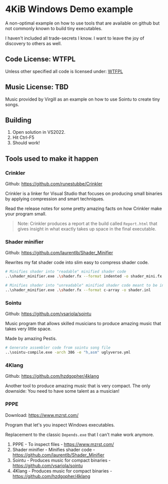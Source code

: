 # 4KiB Windows Demo example
A non-optimal example on how to use tools that are available on github but not commonly known to build tiny executables.

I haven't included all trade-secrets I know. I want to leave the joy of discovery to others as well.

## Code License: WTFPL

Unless other specified all code is licensed under: [WTFPL](https://www.wtfpl.net/)

## Music License: TBD

Music provided by Virgill as an example on how to use Sointu to create tiny songs.

## Building

1. Open solution in VS2022.
2. Hit Ctrl-F5
3. Should work!

## Tools used to make it happen

### Crinkler

Github: https://github.com/runestubbe/Crinkler

Crinkler is a linker for Visual Studio that focuses on producing small binaries by applying compression and smart techniques.

Read the release notes for some pretty amazing facts on how Crinkler make your program small.

> Note: Crinkler produces a report at the build called `Report.html` that gives insight in what exactly takes up space in the final executable.

### Shader minifier

Github: https://github.com/laurentlb/Shader_Minifier

Rewrites my fat shader code into slim easy to compress shader code.

```bash
# Minifies shader into "readable" minified shader code
..\shader_minifier.exe .\shader.fx --format indented -o shader_mini.fx

# Minifies shader into "unreadable" minified shader code meant to be included in your project
..\shader_minifier.exe .\shader.fx --format c-array -o shader.inl
```

### Sointu

Github: https://github.com/vsariola/sointu

Music program that allows skilled musicians to produce amazing music that takes very little space.

Made by amazing Pestis.

```bash
# Generate assembler code from sointu song file
..\sointu-compile.exe -arch 386 -e "h,asm" uglyverse.yml
```

### 4Klang

Github: https://github.com/hzdgopher/4klang

Another tool to produce amazing music that is very compact. The only downside: You need to have some talent as a musician!


### PPPE

Download: https://www.mzrst.com/

Program that let's you inspect Windows executables.

Replacement to the classic `Depends.exe` that I can't make work anymore.

1. PPPE - To inspect files - https://www.mzrst.com/
3. Shader minifier - Minifies shader code - https://github.com/laurentlb/Shader_Minifier
4. Sointu - Produces music for compact binaries - https://github.com/vsariola/sointu
5. 4Klang - Produces music for compact binaries - https://github.com/hzdgopher/4klang

